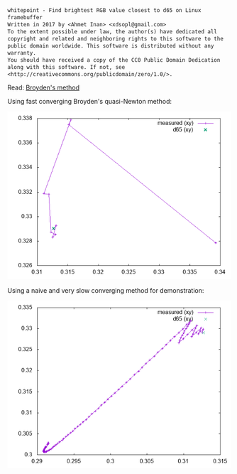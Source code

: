 ```
whitepoint - Find brightest RGB value closest to d65 on Linux framebuffer
Written in 2017 by <Ahmet Inan> <xdsopl@gmail.com>
To the extent possible under law, the author(s) have dedicated all copyright and related and neighboring rights to this software to the public domain worldwide. This software is distributed without any warranty.
You should have received a copy of the CC0 Public Domain Dedication along with this software. If not, see <http://creativecommons.org/publicdomain/zero/1.0/>.
```

Read:
[Broyden's method](https://en.wikipedia.org/wiki/Broyden%27s_method)

Using fast converging Broyden's quasi-Newton method:

![broyden.png](doc/broyden.png)

Using a naive and very slow converging method for demonstration:

![naive.png](doc/naive.png)

